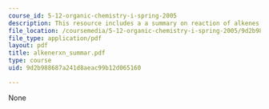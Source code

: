 ```yaml
---
course_id: 5-12-organic-chemistry-i-spring-2005
description: This resource includes a a summary on reaction of alkenes.
file_location: /coursemedia/5-12-organic-chemistry-i-spring-2005/9d2b988687a241d8aeac99b12d065160_alkenerxn_summar.pdf
file_type: application/pdf
layout: pdf
title: alkenerxn_summar.pdf
type: course
uid: 9d2b988687a241d8aeac99b12d065160

---
```

None